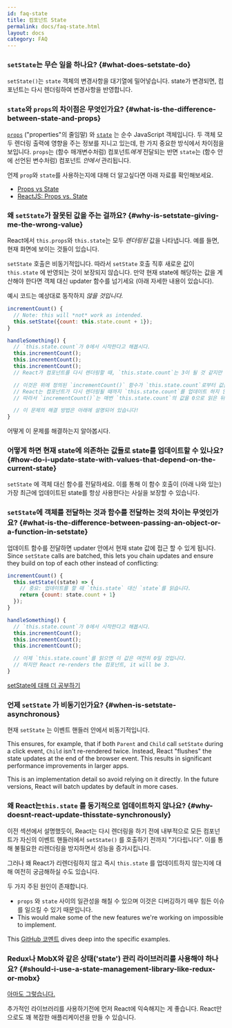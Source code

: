 ```yaml
---
id: faq-state
title: 컴포넌트 State
permalink: docs/faq-state.html
layout: docs
category: FAQ
---
```


### `setState`는 무슨 일을 하나요? {#what-does-setstate-do}

`setState()`는 `state` 객체의 변경사항을 대기열에 밀어넣습니다. state가 변경되면, 컴포넌트는 다시 렌더링하여 변경사항을 반영합니다.

### `state`와 `props`의 차이점은 무엇인가요? {#what-is-the-difference-between-state-and-props}

[`props`](/docs/components-and-props.html) ("properties"의 줄임말) 와 [`state`](/docs/state-and-lifecycle.html) 는 순수 JavaScript 객체입니다. 두 객체 모두 렌더링 출력에 영향을 주는 정보를 지니고 있는데, 한 가지 중요한 방식에서 차이점을 보입니다. `props`는 (함수 매개변수처럼) 컴포넌트*에게* 전달되는 반면 `state`는 (함수 안에 선언된 변수처럼) 컴포넌트 *안에서* 관리됩니다.

언제 `prop`와 `state`를 사용하는지에 대해 더 알고싶다면 아래 자료를 확인해보세요.
* [Props vs State](https://github.com/uberVU/react-guide/blob/master/props-vs-state.md)
* [ReactJS: Props vs. State](https://lucybain.com/blog/2016/react-state-vs-pros/)

### 왜 `setState`가 잘못된 값을 주는 걸까요? {#why-is-setstate-giving-me-the-wrong-value}

React에서 `this.props`와 `this.state`는 모두 *렌더링된* 값을 나타냅니다. 예를 들면, 현재 화면에 보이는 것들이 있습니다.

`setState` 호출은 비동기적입니다. 따라서 `setState` 호출 직후 새로운 값이 `this.state` 에 반영되는 것이 보장되지 않습니다. 만약 현재 state에 해당하는 값을 계산해야 한다면 객체 대신 updater 함수를 넘기세요 (아래 자세한 내용이 있습니다).

예시 코드는 예상대로 동작하지 *않을 것입니다.*

```jsx
incrementCount() {
  // Note: this will *not* work as intended.
  this.setState({count: this.state.count + 1});
}

handleSomething() {
  // `this.state.count`가 0에서 시작한다고 해봅시다.
  this.incrementCount();
  this.incrementCount();
  this.incrementCount();
  // React가 컴포넌트를 다시 렌더링할 때, `this.state.count`는 3이 될 것 같지만 사실 1이 됩니다.

  // 이것은 위에 정의된 `incrementCount()` 함수가 `this.state.count`로부터 값을 읽어오지만
  // React는 컴포넌트가 다시 렌더링될 때까지 `this.state.count`를 업데이트 하지 않습니다.
  // 따라서 `incrementCount()`는 매번 `this.state.count`의 값을 0으로 읽은 뒤 값을 1로 설정합니다.

  // 이 문제의 해결 방법은 아래에 설명되어 있습니다!
}
```

어떻게 이 문제를 해결하는지 알아봅시다.

### 어떻게 하면 현재 state에 의존하는 값들로 state를 업데이트할 수 있나요? {#how-do-i-update-state-with-values-that-depend-on-the-current-state}

`setState` 에 객체 대신 함수를 전달하세요. 이를 통해 이 함수 호출이 (아래 나와 있는) 가장 최근에 업데이트된 state를 항상 사용한다는 사실을 보장할 수 있습니다.

### `setState`에 객체를 전달하는 것과 함수를 전달하는 것의 차이는 무엇인가요? {#what-is-the-difference-between-passing-an-object-or-a-function-in-setstate}

업데이트 함수를 전달하면 updater 안에서 현재 state 값에 접근 할 수 있게 됩니다. Since `setState` calls are batched, this lets you chain updates and ensure they build on top of each other instead of conflicting:

```jsx
incrementCount() {
  this.setState((state) => {
    // 중요: 업데이트를 할 때 `this.state` 대신 `state`를 읽습니다.
    return {count: state.count + 1}
  });
}

handleSomething() {
  // `this.state.count`가 0에서 시작한다고 해봅시다.
  this.incrementCount();
  this.incrementCount();
  this.incrementCount();

  // 이제 `this.state.count`를 읽으면 이 값은 여전히 0일 것입니다.
  // 하지만 React re-renders the 컴포넌트, it will be 3.
}
```

[setState에 대해 더 공부하기](/docs/react-component.html#setstate)

### 언제 `setState` 가 비동기인가요? {#when-is-setstate-asynchronous}

현재 `setState` 는 이벤트 핸들러 안에서 비동기적입니다.

This ensures, for example, that if both `Parent` and `Child` call `setState` during a click event, `Child` isn't re-rendered twice. Instead, React "flushes" the state updates at the end of the browser event. This results in significant performance improvements in larger apps.

This is an implementation detail so avoid relying on it directly. In the future versions, React will batch updates by default in more cases.

### 왜 React는`this.state` 를 동기적으로 업데이트하지 않나요? {#why-doesnt-react-update-thisstate-synchronously}

이전 섹션에서 설명했듯이, React는 다시 렌더링을 하기 전에 내부적으로 모든 컴포넌트가 자신의 이벤트 핸들러에서 `setState()` 를 호출하기 전까지 "기다립니다". 이를 통해 불필요한 리렌더링을 방지하면서 성능을 증가시킵니다.

그러나 왜 React가 리렌더링하지 않고 즉시 `this.state` 를 업데이트하지 않는지에 대해 여전히 궁금해하실 수도 있습니다.

두 가지 주된 원인이 존재합니다.

* `props` 와 `state` 사이의 일관성을 해칠 수 있으며 이것은 디버깅하기 매우 힘든 이슈를 일으킬 수 있기 때문입니다.
* This would make some of the new features we're working on impossible to implement.

This [GitHub 코멘트](https://github.com/facebook/react/issues/11527#issuecomment-360199710) dives deep into the specific examples.

### Redux나 MobX와 같은 상태('state') 관리 라이브러리를 사용해야 하나요? {#should-i-use-a-state-management-library-like-redux-or-mobx}

[아마도 그렇습니다.](https://redux.js.org/faq/general#when-should-i-use-redux)

추가적인 라이브러리를 사용하기전에 먼저 React에 익숙해지는 게 좋습니다. React만으로도 꽤 복잡한 애플리케이션을 만들 수 있습니다.
